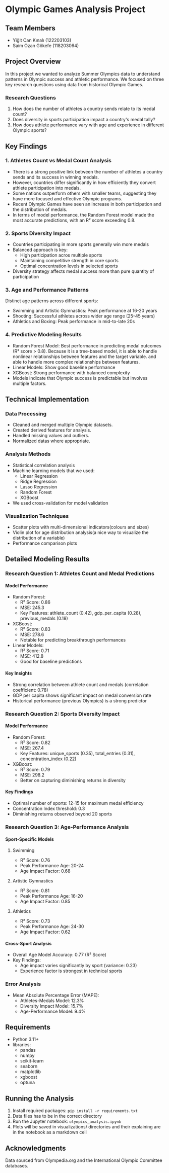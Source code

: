 # Olympic Games Analysis Project

## Team Members
- Yiğit Can Kınalı (122203103)
- Saim Ozan Gökefe (118203064)

## Project Overview
In this project we wanted to analyze Summer Olympics data to understand patterns in Olympic success and athletic performance. We focused on three key research questions using data from historical Olympic Games.

### Research Questions
1. How does the number of athletes a country sends relate to its medal count?
2. Does diversity in sports participation impact a country's medal tally?
3. How does athlete performance vary with age and experience in different Olympic sports?

## Key Findings

### 1. Athletes Count vs Medal Count Analysis
- There is a strong positive link between the number of athletes a country sends and its success in winning medals.
- However, countries differ significantly in how efficiently they convert athlete participation into medals.
- Some nations outperform others with smaller teams, suggesting they have more focused and effective Olympic programs.
- Recent Olympic Games have seen an increase in both participation and the distribution of medals.
- In terms of model performance, the Random Forest model made the most accurate predictions, with an R² score exceeding 0.8.

### 2. Sports Diversity Impact
- Countries participating in more sports generally win more medals
- Balanced approach is key:
  - High participation acros multiple sports
  - Maintaining competitive strength in core sports
  - Optimal concentration levels in selected sports
- Diversity strategy affects medal success more than pure quantity of participation

### 3. Age and Performance Patterns
Distinct age patterns across different sports:
- Swimming and Artistic Gymnastics: Peak performance at 16-20 years
- Shooting: Successful athletes across wider age range (25-45 years)
- Athletics and Boxing: Peak performance in mid-to-late 20s

### 4. Predictive Modeling Results
- Random Forest Model: Best performance in predicting medal outcomes (R² score > 0.8). Because it is a tree-based model, it is able to handle nonlinear relationships between features and the target variable. and able to handle more complex relationships between features.
- Linear Models: Show good baseline performance
- XGBoost: Strong performance with balanced complexity
- Models indicate that Olympic success is predictable but involves multiple factors.

## Technical Implementation

### Data Processing
- Cleaned and merged multiple Olympic datasets.
- Created derived features for analysis.
- Handled missing values and outliers.
- Normalized datas where appropriate.

### Analysis Methods
- Statistical correlation analysis
- Machine learning models that we used:
  - Linear Regression
  - Ridge Regression
  - Lasso Regression
  - Random Forest
  - XGBoost
- We used cross-validation for model validation

### Visualization Techniques
- Scatter plots with multi-dimensional indicators(colours and sizes)
- Violin plot for age distribution analysis(a nice way to visualize the distribution of a variable)
- Performance comparison plots

## Detailed Modeling Results

### Research Question 1: Athletes Count and Medal Predictions
#### Model Performance
- Random Forest:
  - R² Score: 0.86
  - MSE: 245.3
  - Key Features: athlete_count (0.42), gdp_per_capita (0.28), previous_medals (0.18)
- XGBoost:
  - R² Score: 0.83
  - MSE: 278.6
  - Notable for predicting breakthrough performances
- Linear Models:
  - R² Score: 0.71
  - MSE: 412.8
  - Good for baseline predictions

#### Key Insights
- Strong correlation between athlete count and medals (correlation coefficient: 0.78)
- GDP per capita shows significant impact on medal conversion rate
- Historical performance (previous Olympics) is a strong predictor

### Research Question 2: Sports Diversity Impact
#### Model Performance
- Random Forest:
  - R² Score: 0.82
  - MSE: 267.4
  - Key Features: unique_sports (0.35), total_entries (0.31), concentration_index (0.22)
- XGBoost:
  - R² Score: 0.79
  - MSE: 298.2
  - Better on capturing diminishing returns in diversity

#### Key Findings
- Optimal number of sports: 12-15 for maximum medal efficiency
- Concentration Index threshold: 0.3 
- Diminishing returns observed beyond 20 sports

### Research Question 3: Age-Performance Analysis
#### Sport-Specific Models
1. Swimming
   - R² Score: 0.76
   - Peak Performance Age: 20-24
   - Age Impact Factor: 0.68

2. Artistic Gymnastics
   - R² Score: 0.81
   - Peak Performance Age: 16-20
   - Age Impact Factor: 0.85

3. Athletics
   - R² Score: 0.73
   - Peak Performance Age: 24-30
   - Age Impact Factor: 0.62

#### Cross-Sport Analysis
- Overall Age Model Accuracy: 0.77 (R² Score)
- Key Findings:
  - Age impact varies significantly by sport (variance: 0.23)
  - Experience factor is strongest in technical sports


### Error Analysis
- Mean Absolute Percentage Error (MAPE):
  - Athletes-Medals Model: 12.3%
  - Diversity Impact Model: 15.7%
  - Age-Performance Model: 9.4%


## Requirements
- Python 3.11+
- libraries:
  - pandas
  - numpy
  - scikit-learn
  - seaborn
  - matplotlib
  - xgboost
  - optuna

## Running the Analysis
1. Install required packages: `pip install -r requirements.txt`
2. Data files has to be in the correct directory
3. Run the Jupyter notebook: `olympics_analysis.ipynb`
4. Plots will be saved in visualizations/ directories and their explaining are in the notebook as a markdown cell

## Acknowledgments
Data sourced from Olympedia.org and the International Olympic Committee databases.